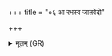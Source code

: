+++
title = "०६ आ रभस्व जातवेदो"

+++
<details><summary>मूलम् (GR)</summary>

आ रभस्व जातवेदो  
हृदः कामाय रन्धय ।  
दूतो नो अग्न उत् तिष्ठ +++(Bhatt. agnir)+++  
यातुधानान् इहा नय ॥
</details>